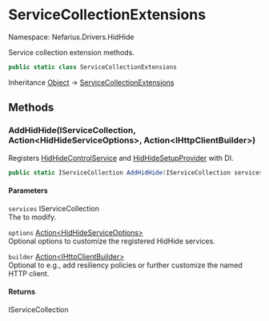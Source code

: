 # ServiceCollectionExtensions

Namespace: Nefarius.Drivers.HidHide

Service collection extension methods.

```csharp
public static class ServiceCollectionExtensions
```

Inheritance [Object](https://docs.microsoft.com/en-us/dotnet/api/system.object) → [ServiceCollectionExtensions](./nefarius.drivers.hidhide.servicecollectionextensions.md)

## Methods

### <a id="methods-addhidhide"/>**AddHidHide(IServiceCollection, Action&lt;HidHideServiceOptions&gt;, Action&lt;IHttpClientBuilder&gt;)**

Registers [HidHideControlService](./nefarius.drivers.hidhide.hidhidecontrolservice.md) and [HidHideSetupProvider](./nefarius.drivers.hidhide.hidhidesetupprovider.md) with DI.

```csharp
public static IServiceCollection AddHidHide(IServiceCollection services, Action<HidHideServiceOptions> options, Action<IHttpClientBuilder> builder)
```

#### Parameters

`services` IServiceCollection<br>
The  to modify.

`options` [Action&lt;HidHideServiceOptions&gt;](https://docs.microsoft.com/en-us/dotnet/api/system.action-1)<br>
Optional options to customize the registered HidHide services.

`builder` [Action&lt;IHttpClientBuilder&gt;](https://docs.microsoft.com/en-us/dotnet/api/system.action-1)<br>
Optional  to e.g., add resiliency policies or further customize
 the named HTTP client.

#### Returns

IServiceCollection
